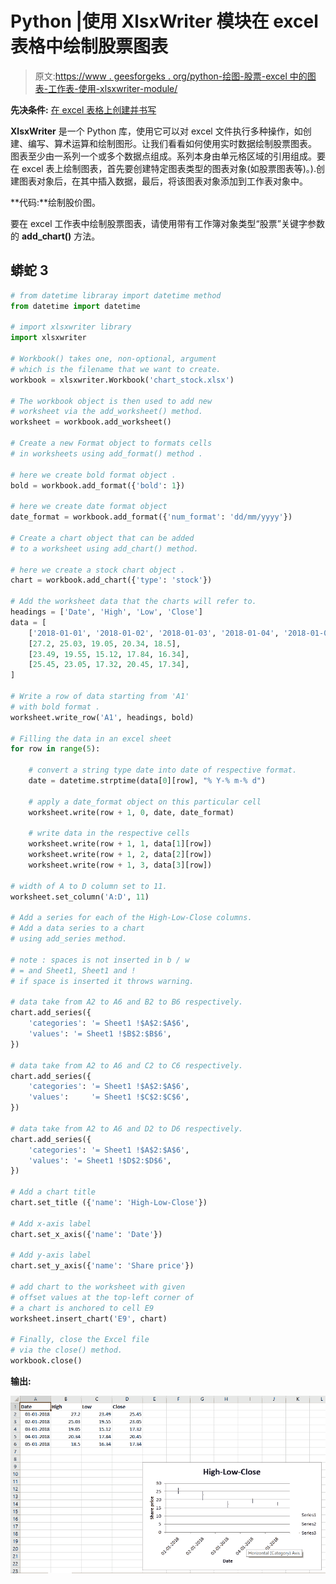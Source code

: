# Python |使用 XlsxWriter 模块在 excel 表格中绘制股票图表

> 原文:[https://www . geesforgeks . org/python-绘图-股票-excel 中的图表-工作表-使用-xlsxwriter-module/](https://www.geeksforgeeks.org/python-plotting-stock-charts-in-excel-sheet-using-xlsxwriter-module/)

**先决条件:** [在 excel 表格上创建并书写](https://www.geeksforgeeks.org/python-create-and-write-on-excel-file-using-xlsxwriter-module/)

**XlsxWriter** 是一个 Python 库，使用它可以对 excel 文件执行多种操作，如创建、编写、算术运算和绘制图形。让我们看看如何使用实时数据绘制股票图表。
图表至少由一系列一个或多个数据点组成。系列本身由单元格区域的引用组成。要在 excel 表上绘制图表，首先要创建特定图表类型的图表对象(如股票图表等)。).创建图表对象后，在其中插入数据，最后，将该图表对象添加到工作表对象中。

**代码:**绘制股价图。

要在 excel 工作表中绘制股票图表，请使用带有工作簿对象类型“股票”关键字参数的 **add_chart()** 方法。

## 蟒蛇 3

```py
# from datetime libraray import datetime method
from datetime import datetime

# import xlsxwriter library
import xlsxwriter

# Workbook() takes one, non-optional, argument  
# which is the filename that we want to create.
workbook = xlsxwriter.Workbook('chart_stock.xlsx')

# The workbook object is then used to add new  
# worksheet via the add_worksheet() method. 
worksheet = workbook.add_worksheet()

# Create a new Format object to formats cells
# in worksheets using add_format() method .

# here we create bold format object .
bold = workbook.add_format({'bold': 1})

# here we create date format object
date_format = workbook.add_format({'num_format': 'dd/mm/yyyy'})

# Create a chart object that can be added
# to a worksheet using add_chart() method.

# here we create a stock chart object .
chart = workbook.add_chart({'type': 'stock'})

# Add the worksheet data that the charts will refer to.
headings = ['Date', 'High', 'Low', 'Close']
data = [
    ['2018-01-01', '2018-01-02', '2018-01-03', '2018-01-04', '2018-01-05'],
    [27.2, 25.03, 19.05, 20.34, 18.5],
    [23.49, 19.55, 15.12, 17.84, 16.34],
    [25.45, 23.05, 17.32, 20.45, 17.34],
]

# Write a row of data starting from 'A1'
# with bold format .
worksheet.write_row('A1', headings, bold)

# Filling the data in an excel sheet
for row in range(5):

    # convert a string type date into date of respective format.
    date = datetime.strptime(data[0][row], "% Y-% m-% d")

    # apply a date_format object on this particular cell
    worksheet.write(row + 1, 0, date, date_format)

    # write data in the respective cells
    worksheet.write(row + 1, 1, data[1][row])
    worksheet.write(row + 1, 2, data[2][row])
    worksheet.write(row + 1, 3, data[3][row])

# width of A to D column set to 11.
worksheet.set_column('A:D', 11)

# Add a series for each of the High-Low-Close columns.
# Add a data series to a chart
# using add_series method.

# note : spaces is not inserted in b / w
# = and Sheet1, Sheet1 and !
# if space is inserted it throws warning.

# data take from A2 to A6 and B2 to B6 respectively.
chart.add_series({
    'categories': '= Sheet1 !$A$2:$A$6',
    'values': '= Sheet1 !$B$2:$B$6',
})

# data take from A2 to A6 and C2 to C6 respectively.
chart.add_series({
    'categories': '= Sheet1 !$A$2:$A$6',
    'values':     '= Sheet1 !$C$2:$C$6',
})

# data take from A2 to A6 and D2 to D6 respectively.
chart.add_series({
    'categories': '= Sheet1 !$A$2:$A$6',
    'values': '= Sheet1 !$D$2:$D$6',
})

# Add a chart title 
chart.set_title ({'name': 'High-Low-Close'})

# Add x-axis label
chart.set_x_axis({'name': 'Date'})

# Add y-axis label
chart.set_y_axis({'name': 'Share price'})

# add chart to the worksheet with given
# offset values at the top-left corner of
# a chart is anchored to cell E9
worksheet.insert_chart('E9', chart)

# Finally, close the Excel file 
# via the close() method. 
workbook.close()
```

**输出:**

![output - 1](img/2fd52979ca94624e0091e624986b688b.png)